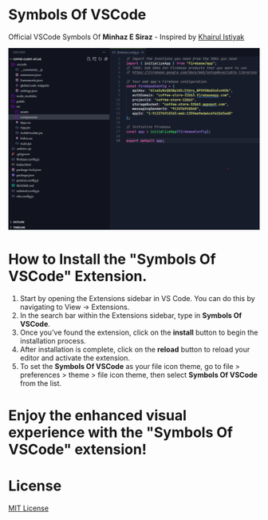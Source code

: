 # Symbols Of VSCode

Official VSCode Symbols Of **Minhaz E Siraz** - Inspired by  [Khairul Istiyak](https://github.com/khairulistiyak)

![alt text](/screenshots/images.png)

# How to Install the "Symbols Of VSCode" Extension.

1. Start by opening the Extensions sidebar in VS Code. You can do this by navigating to View → Extensions.
2. In the search bar within the Extensions sidebar, type in **Symbols Of VSCode**.
3. Once you've found the extension, click on the **install** button to begin the installation process.
4. After installation is complete, click on the **reload** button to reload your editor and activate the extension.
5. To set the **Symbols Of VSCode** as your file icon theme, go to file > preferences > theme > file icon theme, then select **Symbols Of VSCode** from the list.

# Enjoy the enhanced visual experience with the "Symbols Of VSCode" extension!

# License

[MIT License](https://github.com/minhazesiraz/Symbols-Of-VSCode)